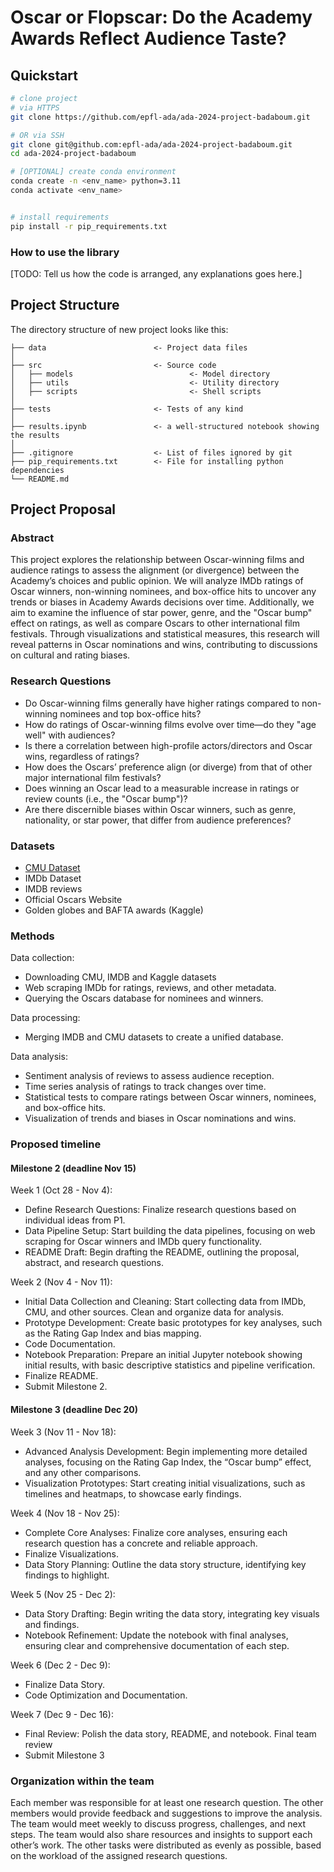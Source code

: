 
# Oscar or Flopscar: Do the Academy Awards Reflect Audience Taste?

## Quickstart

```bash
# clone project
# via HTTPS
git clone https://github.com/epfl-ada/ada-2024-project-badaboum.git

# OR via SSH
git clone git@github.com:epfl-ada/ada-2024-project-badaboum.git
cd ada-2024-project-badaboum

# [OPTIONAL] create conda environment
conda create -n <env_name> python=3.11
conda activate <env_name>


# install requirements
pip install -r pip_requirements.txt
```



### How to use the library
[TODO: Tell us how the code is arranged, any explanations goes here.]



## Project Structure

The directory structure of new project looks like this:

```
├── data                        <- Project data files
│
├── src                         <- Source code
│   ├── models                          <- Model directory
│   ├── utils                           <- Utility directory
│   ├── scripts                         <- Shell scripts
│
├── tests                       <- Tests of any kind
│
├── results.ipynb               <- a well-structured notebook showing the results
│
├── .gitignore                  <- List of files ignored by git
├── pip_requirements.txt        <- File for installing python dependencies
└── README.md
```

## Project Proposal

### Abstract
This project explores the relationship between Oscar-winning films and audience ratings to assess the alignment (or divergence) between the Academy’s choices and public opinion. We will analyze IMDb ratings of Oscar winners, non-winning nominees, and box-office hits to uncover any trends or biases in Academy Awards decisions over time. Additionally, we aim to examine the influence of star power, genre, and the "Oscar bump" effect on ratings, as well as compare Oscars to other international film festivals. Through visualizations and statistical measures, this research will reveal patterns in Oscar nominations and wins, contributing to discussions on cultural and rating biases.

### Research Questions
- Do Oscar-winning films generally have higher ratings compared to non-winning nominees and top box-office hits?
- How do ratings of Oscar-winning films evolve over time—do they "age well" with audiences?
- Is there a correlation between high-profile actors/directors and Oscar wins, regardless of ratings?
- How does the Oscars’ preference align (or diverge) from that of other major international film festivals?
- Does winning an Oscar lead to a measurable increase in ratings or review counts (i.e., the "Oscar bump")?
- Are there discernible biases within Oscar winners, such as genre, nationality, or star power, that differ from audience preferences?

### Datasets
- [CMU Dataset](https://www.cs.cmu.edu/~ark/personas/)
- IMDb Dataset
- IMDB reviews
- Official Oscars Website
- Golden globes and BAFTA awards (Kaggle)

### Methods
Data collection:
- Downloading CMU, IMDB and Kaggle datasets
- Web scraping IMDb for ratings, reviews, and other metadata.
- Querying the Oscars database for nominees and winners.

Data processing:
- Merging IMDB and CMU datasets to create a unified database.

Data analysis:
- Sentiment analysis of reviews to assess audience reception.
- Time series analysis of ratings to track changes over time.
- Statistical tests to compare ratings between Oscar winners, nominees, and box-office hits.
- Visualization of trends and biases in Oscar nominations and wins.

### Proposed timeline
#### Milestone 2 (deadline Nov 15)
Week 1 (Oct 28 - Nov 4):
- Define Research Questions: Finalize research questions based on individual ideas from P1.
- Data Pipeline Setup: Start building the data pipelines, focusing on web scraping for Oscar winners and IMDb query functionality.
- README Draft: Begin drafting the README, outlining the proposal, abstract, and research questions.

Week 2 (Nov 4 - Nov 11):
- Initial Data Collection and Cleaning: Start collecting data from IMDb, CMU, and other sources. Clean and organize data for analysis.
- Prototype Development: Create basic prototypes for key analyses, such as the Rating Gap Index and bias mapping.
- Code Documentation.
- Notebook Preparation: Prepare an initial Jupyter notebook showing initial results, with basic descriptive statistics and pipeline verification.
- Finalize README.
- Submit Milestone 2.

#### Milestone 3 (deadline Dec 20)
Week 3 (Nov 11 - Nov 18):
- Advanced Analysis Development: Begin implementing more detailed analyses, focusing on the Rating Gap Index, the “Oscar bump” effect, and any other comparisons.
- Visualization Prototypes: Start creating initial visualizations, such as timelines and heatmaps, to showcase early findings.

Week 4 (Nov 18 - Nov 25):
- Complete Core Analyses: Finalize core analyses, ensuring each research question has a concrete and reliable approach.
- Finalize Visualizations.
- Data Story Planning: Outline the data story structure, identifying key findings to highlight.

Week 5 (Nov 25 - Dec 2):
- Data Story Drafting: Begin writing the data story, integrating key visuals and findings.
- Notebook Refinement: Update the notebook with final analyses, ensuring clear and comprehensive documentation of each step.

Week 6 (Dec 2 - Dec 9):
- Finalize Data Story.
- Code Optimization and Documentation.

Week 7 (Dec 9 - Dec 16):
- Final Review: Polish the data story, README, and notebook. Final team review
- Submit Milestone 3


### Organization within the team
Each member was responsible for at least one research question. The other members would provide feedback and suggestions to improve the analysis. The team would meet weekly to discuss progress, challenges, and next steps. The team would also share resources and insights to support each other’s work.
The other tasks were distributed as evenly as possible, based on the workload of the assigned research questions.
